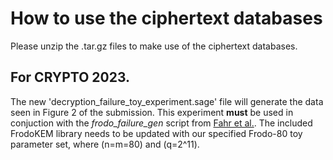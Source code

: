 # How to use the ciphertext databases

Please unzip the .tar.gz files to make use of the ciphertext databases.

## For CRYPTO 2023.

The new 'decryption_failure_toy_experiment.sage' file will generate the data seen in Figure 2 of the submission. This experiment **must** be used in conjuction with the *frodo_failure_gen* script from [Fahr et al.](https://github.com/a-as-plus-e/FrodoFLIP). The included FrodoKEM library needs to be updated with our specified Frodo-80 toy parameter set, where (n=m=80) and (q=2^11). 

